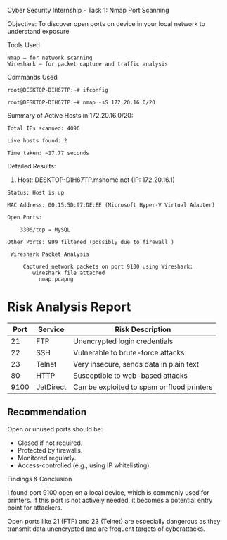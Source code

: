  Cyber Security Internship - Task 1: Nmap Port Scanning
 
 
 Objective:
   To discover open ports on device in your local network to understand exposure 
  
  Tools Used

    Nmap – for network scanning
    Wireshark – for packet capture and traffic analysis

 Commands Used

    root@DESKTOP-DIH67TP:~# ifconfig
   
    root@DESKTOP-DIH67TP:~# nmap -sS 172.20.16.0/20

 Summary of Active Hosts in 172.20.16.0/20:

    Total IPs scanned: 4096

    Live hosts found: 2

    Time taken: ~17.77 seconds

 Detailed Results:
  1. Host: DESKTOP-DIH67TP.mshome.net (IP: 172.20.16.1)

    Status: Host is up

    MAC Address: 00:15:5D:97:DE:EE (Microsoft Hyper-V Virtual Adapter)

    Open Ports:

        3306/tcp → MySQL

    Other Ports: 999 filtered (possibly due to firewall )

     Wireshark Packet Analysis 

         Captured network packets on port 9100 using Wireshark:
            wireshark file attached 
              nmap.pcapng



#  Risk Analysis Report

| Port  | Service   | Risk Description                         |
|-------|-----------|-------------------------------------------|
| 21    | FTP       | Unencrypted login credentials             |
| 22    | SSH       | Vulnerable to brute-force attacks         |
| 23    | Telnet    | Very insecure, sends data in plain text   |
| 80    | HTTP      | Susceptible to web-based attacks          |
| 9100  | JetDirect | Can be exploited to spam or flood printers|

##  Recommendation

Open or unused ports should be:
- Closed if not required.
- Protected by firewalls.
- Monitored regularly.
- Access-controlled (e.g., using IP whitelisting).

 Findings & Conclusion

I found port 9100 open on a local device, which is commonly used for printers. If this port is not actively needed, it becomes a potential entry point for attackers.

Open ports like 21 (FTP) and 23 (Telnet) are especially dangerous as they transmit data unencrypted and are frequent targets of cyberattacks.



